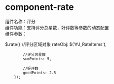 # component-rate
组件名称：评分<br>
组件功能：支持评分总星数，好评数等参数的动态配置<br>
组件参数：

$.rate({
            //评分区域对象
            rateObj: $('#J_RateItems'),

            //评分总星数
            sumPoints: 5,

            //好评数
            goodPoints: 2.5
        });
